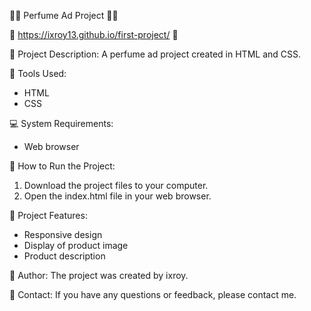 🌸👀 Perfume Ad Project 👀🌸

🔗 https://ixroy13.github.io/first-project/ 🔗

📝 Project Description:
A perfume ad project created in HTML and CSS.

🎨 Tools Used:
- HTML
- CSS

💻 System Requirements:
- Web browser

🚀 How to Run the Project:
1. Download the project files to your computer.
2. Open the index.html file in your web browser.

🌟 Project Features:
- Responsive design
- Display of product image
- Product description

📝 Author:
The project was created by ixroy.

📧 Contact:
If you have any questions or feedback, please contact me.
